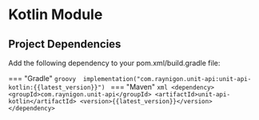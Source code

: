 # Kotlin Module
## Project Dependencies
   
Add the following dependency to your pom.xml/build.gradle file:

=== "Gradle"
    ```groovy 
    implementation("com.raynigon.unit-api:unit-api-kotlin:{{latest_version}}")
    ```
=== "Maven"
    ```xml
    <dependency>
        <groupId>com.raynigon.unit-api</groupId>
        <artifactId>unit-api-kotlin</artifactId>
        <version>{{latest_version}}</version>
    </dependency>
    ```